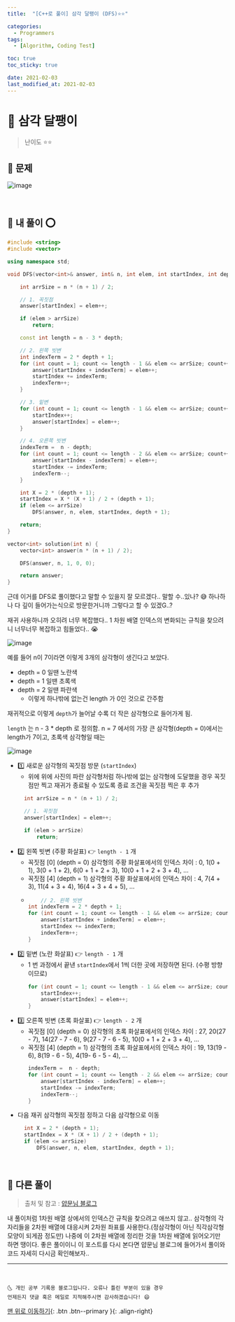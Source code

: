 ```yaml
---
title:  "[C++로 풀이] 삼각 달팽이 (DFS)⭐⭐" 

categories:
  - Programmers
tags:
  - [Algorithm, Coding Test]

toc: true
toc_sticky: true

date: 2021-02-03
last_modified_at: 2021-02-03
---
```



# 📌 삼각 달팽이

> 난이도 ⭐⭐

## 🚀 문제

![image](https://user-images.githubusercontent.com/42318591/106727058-6dc45e00-664e-11eb-93b8-da497018a875.png)

<br>

## 🚀 내 풀이 ⭕

```cpp
#include <string>
#include <vector>

using namespace std;

void DFS(vector<int>& answer, int& n, int elem, int startIndex, int depth) {

    int arrSize = n * (n + 1) / 2;

    // 1. 꼭짓점
    answer[startIndex] = elem++;

    if (elem > arrSize)
        return;

    const int length = n - 3 * depth;

    // 2. 왼쪽 빗변 
    int indexTerm = 2 * depth + 1;
    for (int count = 1; count <= length - 1 && elem <= arrSize; count++) {
        answer[startIndex + indexTerm] = elem++;
        startIndex += indexTerm;
        indexTerm++;
    }

    // 3. 밑변 
    for (int count = 1; count <= length - 1 && elem <= arrSize; count++) {
        startIndex++;
        answer[startIndex] = elem++;
    }

    // 4. 오른쪽 빗변 
    indexTerm =  n - depth;
    for (int count = 1; count <= length - 2 && elem <= arrSize; count++) {
        answer[startIndex - indexTerm] = elem++;
        startIndex -= indexTerm;
        indexTerm--;
    }

    int X = 2 * (depth + 1);
    startIndex = X * (X + 1) / 2 + (depth + 1);
    if (elem <= arrSize)
        DFS(answer, n, elem, startIndex, depth + 1);

    return;
}

vector<int> solution(int n) {
    vector<int> answer(n * (n + 1) / 2);

    DFS(answer, n, 1, 0, 0);

    return answer;
}
```

근데 이거를 DFS로 풀이했다고 말할 수 있을지 잘 모르겠다.. 말할 수..있나? 😅 하나하나 다 깊이 들어가는식으로 방문한거니까 그렇다고 할 수 있겠G..?

재귀 사용하니까 오히려 너무 복잡했다.. 1 차원 배열 인덱스의 변화되는 규칙을 찾으려니 너무너무 복잡하고 힘들었다.. 😭 

![image](https://user-images.githubusercontent.com/42318591/106737332-e250ca00-6659-11eb-996a-03275d07a8fe.png)

예를 들어 n이 7이라면 이렇게 3개의 삼각형이 생긴다고 보았다. 

- depth = 0 일땐 노란색 
- depth = 1 일땐 초록색
- depth = 2 일땐 파란색
  - 이렇게 하나밖에 없는건 length 가 0인 것으로 간주함

재귀적으로 이렇게 `depth`가 늘어날 수록 더 작은 삼각형으로 들어가게 됨.

`length` 는 n - 3 * depth 로 정의함. n = 7 에서의 가장 큰 삼각형(depth = 0)에서는 length가  7이고, 초록색 삼각형일 때는 

![image](https://user-images.githubusercontent.com/42318591/106737383-eed52280-6659-11eb-9d90-3863afadaa2c.png)

- 1️⃣ 새로운 삼각형의 꼭짓점 방문 (`startIndex`)
  -  위에 위에 사진의 파란 삼각형처럼 하나밖에 없는 삼각형에 도달했을 경우 꼭짓점만 찍고 재귀가 종료될 수 있도록 종료 조건을 꼭짓점 찍은 후 추가
    ```cpp
      int arrSize = n * (n + 1) / 2;

      // 1. 꼭짓점
      answer[startIndex] = elem++;

      if (elem > arrSize)
          return;
    ```
- 2️⃣ 왼쪽 빗변 (주황 화살표) 👉 `length - 1` 개
  - 꼭짓점 [0] (depth = 0) 삼각형의 주황 화살표에서의 인덱스 차이 : 0, 1(0 + 1), 3(0 + 1 + 2), 6(0 + 1 + 2 + 3), 10(0 + 1 + 2 + 3 + 4), ...
  - 꼭짓점 [4] (depth = 1) 삼각형의 주황 화살표에서의 인덱스 차이 : 4, 7(4 + 3), 11(4 + 3 + 4), 16(4 + 3 + 4 + 5), ...
  - 
    ```cpp
        // 2. 왼쪽 빗변 
    int indexTerm = 2 * depth + 1;
    for (int count = 1; count <= length - 1 && elem <= arrSize; count++) {
        answer[startIndex + indexTerm] = elem++;
        startIndex += indexTerm;
        indexTerm++;
    }
    ```
- 2️⃣ 밑변 (노란 화살표) 👉 `length - 1` 개
  - 1 번 과정에서 끝낸 `startIndex`에서 1씩 더한 곳에 저장하면 된다. (수평 방향이므로)
    ```cpp
    for (int count = 1; count <= length - 1 && elem <= arrSize; count++) {
        startIndex++;
        answer[startIndex] = elem++;
    }
    ```
- 3️⃣ 오른쪽 빗변 (초록 화살표) 👉 `length - 2` 개
  - 꼭짓점 [0] (depth = 0) 삼각형의 초록 화살표에서의 인덱스 차이 : 27, 20(27 - 7), 14(27 - 7 - 6), 9(27 - 7 - 6 - 5), 10(0 + 1 + 2 + 3 + 4), ...
  - 꼭짓점 [4] (depth = 1) 삼각형의 초록 화살표에서의 인덱스 차이 : 19, 13(19 - 6), 8(19 - 6 - 5), 4(19- 6 - 5 - 4), ...
    ```cpp
    indexTerm =  n - depth;
    for (int count = 1; count <= length - 2 && elem <= arrSize; count++) {
        answer[startIndex - indexTerm] = elem++;
        startIndex -= indexTerm;
        indexTerm--;
    }
    ```
- 다음 재귀 삼각형의 꼭짓점 정하고 다음 삼각형으로 이동
  ```cpp
    int X = 2 * (depth + 1);
    startIndex = X * (X + 1) / 2 + (depth + 1);
    if (elem <= arrSize)
        DFS(answer, n, elem, startIndex, depth + 1);
  ```


<br>

## 🚀 다른 풀이

> 출처 및 참고 : [얍문님 블로그](https://yabmoons.tistory.com/575)

내 풀이처럼 1차원 배열 상에서의 인덱스간 규칙을 찾으려고 애쓰지 않고.. 삼각형의 각 자리들을 2차원 배열에 대응시켜 2차원 좌표를 사용한다.(정삼각형이 아닌 직각삼각형 모양이 되게끔 정도만) 나중에 이 2차원 배열에 정리한 것을 1차원 배열에 읽어오기만 하면 땡이다. 좋은 풀이이니 이 포스트를 다시 본다면 얍문님 블로그에 들어가서 풀이와 코드 자세히 다시금 확인해보자..

***
<br>

    🌜 개인 공부 기록용 블로그입니다. 오류나 틀린 부분이 있을 경우 
    언제든지 댓글 혹은 메일로 지적해주시면 감사하겠습니다! 😄

[맨 위로 이동하기](#){: .btn .btn--primary }{: .align-right}